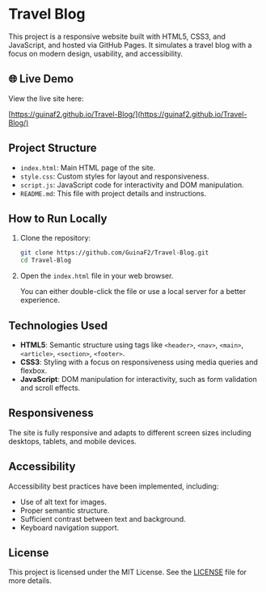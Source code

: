 # Travel Blog

This project is a responsive website built with HTML5, CSS3, and JavaScript, and hosted via GitHub Pages. It simulates a travel blog with a focus on modern design, usability, and accessibility.

## 🌐 Live Demo

View the live site here:

[https://guinaf2.github.io/Travel-Blog/](https://guinaf2.github.io/Travel-Blog/)

## Project Structure

- `index.html`: Main HTML page of the site.
- `style.css`: Custom styles for layout and responsiveness.
- `script.js`: JavaScript code for interactivity and DOM manipulation.
- `README.md`: This file with project details and instructions.

## How to Run Locally

1. Clone the repository:

   ```bash
   git clone https://github.com/GuinaF2/Travel-Blog.git
   cd Travel-Blog
   ```

2. Open the `index.html` file in your web browser.

   You can either double-click the file or use a local server for a better experience.

## Technologies Used

- **HTML5**: Semantic structure using tags like `<header>`, `<nav>`, `<main>`, `<article>`, `<section>`, `<footer>`.
- **CSS3**: Styling with a focus on responsiveness using media queries and flexbox.
- **JavaScript**: DOM manipulation for interactivity, such as form validation and scroll effects.

## Responsiveness

The site is fully responsive and adapts to different screen sizes including desktops, tablets, and mobile devices.

## Accessibility

Accessibility best practices have been implemented, including:

- Use of alt text for images.
- Proper semantic structure.
- Sufficient contrast between text and background.
- Keyboard navigation support.

## License

This project is licensed under the MIT License. See the [LICENSE](LICENSE) file for more details.
